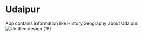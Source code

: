 # Udaipur
App contains information like History,Geography about Udaipur.
![Untitled design (18)](https://user-images.githubusercontent.com/47265769/62199711-a58b7f00-b3a1-11e9-8b54-454c19d05dd0.png)
